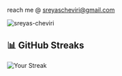 
reach me @ <a href="mailto:sreyascheviri@gmail.com">sreyascheviri@gmail.com</a>

<p align="left"> <img src="https://komarev.com/ghpvc/?username=sreyas-cheviri&label=Profile%20views&color=0e75b6&style=flat" alt="sreyas-cheviri" /> </p>

## 📊 GitHub Streaks
![Your Streak](https://github-readme-streak-stats.herokuapp.com/?user=yourusername&theme=dark&hide_border=true)


